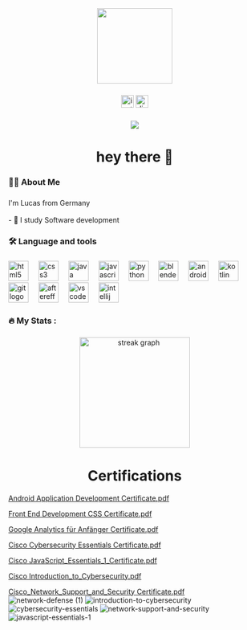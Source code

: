 <div align="center">
  <img height="150" src="https://camo.githubusercontent.com/62da68eb62b1e5f175f7d1f0191dd89a653d7908feb22d37d4a0ab07365d6791/68747470733a2f2f6d656469612e67697068792e636f6d2f6d656469612f4d3967624264396e6244724f5475314d71782f67697068792e676966"  />
</div>

###

<div align="center">
  <img src="https://img.shields.io/static/v1?message=Instagram&logo=instagram&label=&color=E4405F&logoColor=white&labelColor=&style=for-the-badge" height="25" alt="instagram logo"  />
  <img src="https://img.shields.io/static/v1?message=Discord&logo=discord&label=&color=7289DA&logoColor=white&labelColor=&style=for-the-badge" height="25" alt="discord logo"  />
</div>

###

<div align="center">
  <img src="https://visitor-badge.laobi.icu/badge?page_id=LucasWessel.LucasWessel&"  />
</div>

###

<h1 align="center">hey there 👋</h1>

###

<h3 align="left">👩‍💻  About Me</h3>

###

<p align="left">I'm Lucas from Germany<br><br>- 🔭 I study Software development</p>

###

<h3 align="left">🛠 Language and tools</h3>

###

<div align="left">
  <img src="https://cdn.jsdelivr.net/gh/devicons/devicon/icons/html5/html5-original.svg" height="40" alt="html5 logo"  />
  <img width="12" />
  <img src="https://cdn.jsdelivr.net/gh/devicons/devicon/icons/css3/css3-original.svg" height="40" alt="css3 logo"  />
  <img width="12" />
  <img src="https://cdn.jsdelivr.net/gh/devicons/devicon/icons/java/java-original.svg" height="40" alt="java logo"  />
  <img width="12" />
  <img src="https://cdn.jsdelivr.net/gh/devicons/devicon/icons/javascript/javascript-original.svg" height="40" alt="javascript logo"  />
  <img width="12" />
  <img src="https://cdn.jsdelivr.net/gh/devicons/devicon/icons/python/python-original.svg" height="40" alt="python logo"  />
  <img width="12" />
  <img src="https://cdn.jsdelivr.net/gh/devicons/devicon/icons/blender/blender-original.svg" height="40" alt="blender logo"  />
  <img width="12" />
  <img src="https://cdn.jsdelivr.net/gh/devicons/devicon/icons/android/android-original.svg" height="40" alt="android logo"  />
  <img width="12" />
  <img src="https://cdn.jsdelivr.net/gh/devicons/devicon/icons/kotlin/kotlin-original.svg" height="40" alt="kotlin logo"  />
  <img width="12" />
  <img src="https://cdn.jsdelivr.net/gh/devicons/devicon/icons/git/git-original.svg" height="40" alt="git logo"  />
  <img width="12" />
  <img src="https://cdn.jsdelivr.net/gh/devicons/devicon/icons/aftereffects/aftereffects-original.svg" height="40" alt="aftereffects logo"  />
  <img width="12" />
  <img src="https://cdn.jsdelivr.net/gh/devicons/devicon/icons/vscode/vscode-original.svg" height="40" alt="vscode logo"  />
  <img width="12" />
  <img src="https://cdn.jsdelivr.net/gh/devicons/devicon/icons/intellij/intellij-original.svg" height="40" alt="intellij logo"  />
</div>

###

<h3 align="left">🔥   My Stats :</h3>

###

<div align="center">
  <img src="https://streak-stats.demolab.com?user=LucasWessel&locale=en&mode=daily&theme=dark&hide_border=false&border_radius=5&order=3" height="220" alt="streak graph"  />
</div>


<h1 align="center">Certifications</h1>

[Android Application Development Certificate.pdf](https://github.com/LucasWessel/LucasWessel/files/12715926/Android.Application.Development.Certificate.pdf)

[Front End Development CSS Certificate.pdf](https://github.com/LucasWessel/LucasWessel/files/12715909/Front.End.Development.-CSS.Certification.pdf)

[Google Analytics für Anfänger Certificate.pdf](https://github.com/LucasWessel/LucasWessel/files/13536586/Google.Analytics.fur.Anfanger.Certificate.pdf)

[Cisco Cybersecurity Essentials Certificate.pdf](https://github.com/LucasWessel/LucasWessel/files/13536951/Cisco.Cybersecurity.Essentials.Certificate.pdf)

[Cisco JavaScript_Essentials_1_Certificate.pdf](https://github.com/LucasWessel/LucasWessel/files/13640738/JavaScript_Essentials_Certificate.pdf)

[Cisco Introduction_to_Cybersecurity.pdf](https://github.com/LucasWessel/LucasWessel/files/13907411/Introduction_to_Cybersecurity.pdf)

[Cisco_Network_Support_and_Security Certificate.pdf](https://github.com/LucasWessel/LucasWessel/files/14002255/Cisco_Network_Support_and_Security.Certificate.pdf)
![network-defense (1)](https://github.com/LucasWessel/LucasWessel/assets/142709074/d04fc182-2a0e-40f0-ad1a-0a0a7a8e5c43)
![introduction-to-cybersecurity](https://github.com/LucasWessel/LucasWessel/assets/142709074/b9d685dd-11cd-4bbf-a148-640bda905a19)
![cybersecurity-essentials](https://github.com/LucasWessel/LucasWessel/assets/142709074/8ed3c538-6d5d-4278-adf8-080e9f715619)
![network-support-and-security](https://github.com/LucasWessel/LucasWessel/assets/142709074/7d251d40-e3c6-48bf-a971-dcf0e6d722a1)
![javascript-essentials-1](https://github.com/LucasWessel/LucasWessel/assets/142709074/e9efea6e-ab2c-4223-b6a6-e98fda6c8162)



